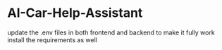 # AI-Car-Help-Assistant
update the .env files in both frontend and backend to make it fully work
install the requirements as well 
